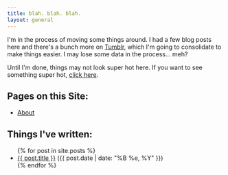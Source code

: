 ```yaml
---
title: blah. blah. blah.
layout: general
---
```


I'm in the process of moving some things around. I had a few blog posts here and there's a bunch more on [Tumblr](http://blog.zpao.com), which I'm going to consolidate to make things easier. I may lose some data in the process... meh?

Until I'm done, things may not look super hot here. If you want to see something super hot, [click here](http://facebook.com/profile.php).

## Pages on this Site:

* [About](/about/)

## Things I've written:

<ul>
{% for post in site.posts %}
  <li><a href="{{ post.url }}">{{ post.title }}</a> ({{ post.date | date: "%B %e, %Y" }})</li>
{% endfor %}
</ul>
